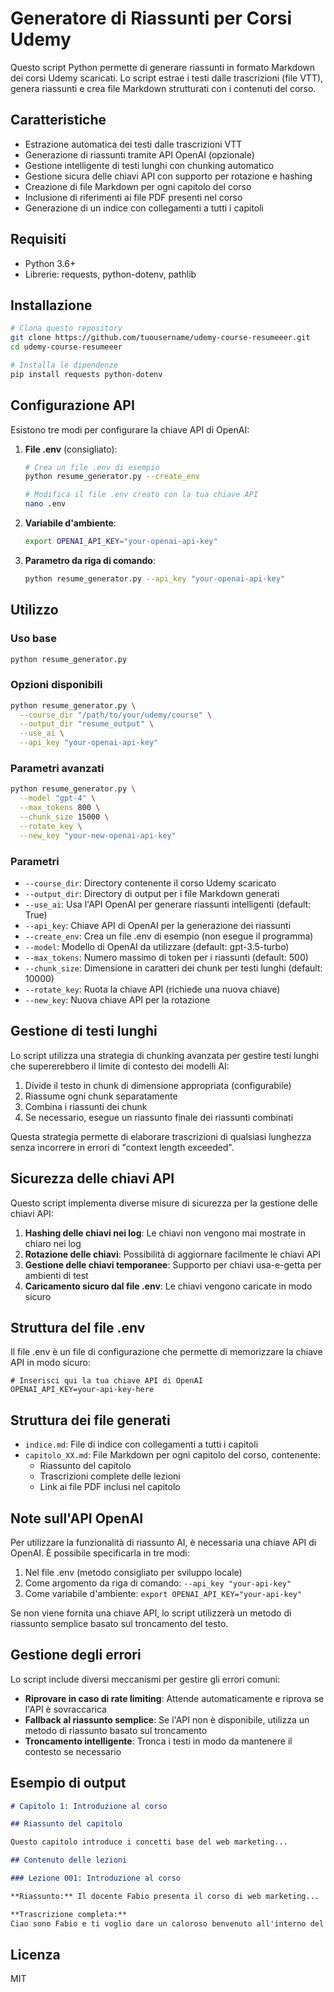 # Generatore di Riassunti per Corsi Udemy

Questo script Python permette di generare riassunti in formato Markdown dei corsi Udemy scaricati. Lo script estrae i testi dalle trascrizioni (file VTT), genera riassunti e crea file Markdown strutturati con i contenuti del corso.

## Caratteristiche

- Estrazione automatica dei testi dalle trascrizioni VTT
- Generazione di riassunti tramite API OpenAI (opzionale)
- Gestione intelligente di testi lunghi con chunking automatico
- Gestione sicura delle chiavi API con supporto per rotazione e hashing
- Creazione di file Markdown per ogni capitolo del corso
- Inclusione di riferimenti ai file PDF presenti nel corso
- Generazione di un indice con collegamenti a tutti i capitoli

## Requisiti

- Python 3.6+
- Librerie: requests, python-dotenv, pathlib

## Installazione

```bash
# Clona questo repository
git clone https://github.com/tuousername/udemy-course-resumeeer.git
cd udemy-course-resumeeer

# Installa le dipendenze
pip install requests python-dotenv
```

## Configurazione API

Esistono tre modi per configurare la chiave API di OpenAI:

1. **File .env** (consigliato):
   ```bash
   # Crea un file .env di esempio
   python resume_generator.py --create_env
   
   # Modifica il file .env creato con la tua chiave API
   nano .env
   ```

2. **Variabile d'ambiente**:
   ```bash
   export OPENAI_API_KEY="your-openai-api-key"
   ```

3. **Parametro da riga di comando**:
   ```bash
   python resume_generator.py --api_key "your-openai-api-key"
   ```

## Utilizzo

### Uso base

```bash
python resume_generator.py
```

### Opzioni disponibili

```bash
python resume_generator.py \
  --course_dir "/path/to/your/udemy/course" \
  --output_dir "resume_output" \
  --use_ai \
  --api_key "your-openai-api-key"
```

### Parametri avanzati

```bash
python resume_generator.py \
  --model "gpt-4" \
  --max_tokens 800 \
  --chunk_size 15000 \
  --rotate_key \
  --new_key "your-new-openai-api-key"
```

### Parametri

- `--course_dir`: Directory contenente il corso Udemy scaricato
- `--output_dir`: Directory di output per i file Markdown generati
- `--use_ai`: Usa l'API OpenAI per generare riassunti intelligenti (default: True)
- `--api_key`: Chiave API di OpenAI per la generazione dei riassunti
- `--create_env`: Crea un file .env di esempio (non esegue il programma)
- `--model`: Modello di OpenAI da utilizzare (default: gpt-3.5-turbo)
- `--max_tokens`: Numero massimo di token per i riassunti (default: 500)
- `--chunk_size`: Dimensione in caratteri dei chunk per testi lunghi (default: 10000)
- `--rotate_key`: Ruota la chiave API (richiede una nuova chiave)
- `--new_key`: Nuova chiave API per la rotazione

## Gestione di testi lunghi

Lo script utilizza una strategia di chunking avanzata per gestire testi lunghi che supererebbero il limite di contesto dei modelli AI:

1. Divide il testo in chunk di dimensione appropriata (configurabile)
2. Riassume ogni chunk separatamente
3. Combina i riassunti dei chunk
4. Se necessario, esegue un riassunto finale dei riassunti combinati

Questa strategia permette di elaborare trascrizioni di qualsiasi lunghezza senza incorrere in errori di "context length exceeded".

## Sicurezza delle chiavi API

Questo script implementa diverse misure di sicurezza per la gestione delle chiavi API:

1. **Hashing delle chiavi nei log**: Le chiavi non vengono mai mostrate in chiaro nei log
2. **Rotazione delle chiavi**: Possibilità di aggiornare facilmente le chiavi API
3. **Gestione delle chiavi temporanee**: Supporto per chiavi usa-e-getta per ambienti di test
4. **Caricamento sicuro dal file .env**: Le chiavi vengono caricate in modo sicuro

## Struttura del file .env

Il file .env è un file di configurazione che permette di memorizzare la chiave API in modo sicuro:

```
# Inserisci qui la tua chiave API di OpenAI
OPENAI_API_KEY=your-api-key-here
```

## Struttura dei file generati

- `indice.md`: File di indice con collegamenti a tutti i capitoli
- `capitolo_XX.md`: File Markdown per ogni capitolo del corso, contenente:
  - Riassunto del capitolo
  - Trascrizioni complete delle lezioni
  - Link ai file PDF inclusi nel capitolo

## Note sull'API OpenAI

Per utilizzare la funzionalità di riassunto AI, è necessaria una chiave API di OpenAI. È possibile specificarla in tre modi:

1. Nel file .env (metodo consigliato per sviluppo locale)
2. Come argomento da riga di comando: `--api_key "your-api-key"`
3. Come variabile d'ambiente: `export OPENAI_API_KEY="your-api-key"`

Se non viene fornita una chiave API, lo script utilizzerà un metodo di riassunto semplice basato sul troncamento del testo.

## Gestione degli errori

Lo script include diversi meccanismi per gestire gli errori comuni:

- **Riprovare in caso di rate limiting**: Attende automaticamente e riprova se l'API è sovraccarica
- **Fallback al riassunto semplice**: Se l'API non è disponibile, utilizza un metodo di riassunto basato sul troncamento
- **Troncamento intelligente**: Tronca i testi in modo da mantenere il contesto se necessario

## Esempio di output

```markdown
# Capitolo 1: Introduzione al corso

## Riassunto del capitolo

Questo capitolo introduce i concetti base del web marketing...

## Contenuto delle lezioni

### Lezione 001: Introduzione al corso

**Riassunto:** Il docente Fabio presenta il corso di web marketing...

**Trascrizione completa:**
Ciao sono Fabio e ti voglio dare un caloroso benvenuto all'interno del mio corso di web marketing...
```

## Licenza

MIT 